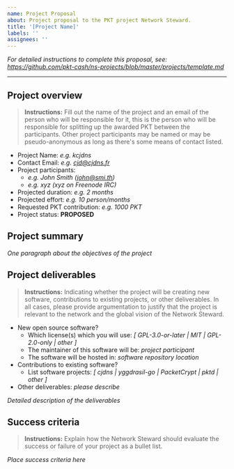 ```yaml
---
name: Project Proposal
about: Project proposal to the PKT project Network Steward.
title: '[Project Name]'
labels: ''
assignees: ''
---
```


*For detailed instructions to complete this proposal, see:  
https://github.com/pkt-cash/ns-projects/blob/master/projects/template.md*

---

## Project overview

> **Instructions:** Fill out the name of the project and an email of the person who will be responsible for it, this is the person who will be responsible for splitting up the awarded PKT between the participants. Other project participants may be named or may be pseudo-anonymous as long as there's some means of contact listed.

* Project Name: *e.g. kcjdns*
* Contact Email: *e.g. cjd@cjdns.fr*
* Project participants:
  * *e.g. John Smith (john@smi.th)*
  * *e.g. xyz (xyz on Freenode IRC)*
* Projected duration: *e.g. 2 months*
* Projected effort: *e.g. 10 person/months*
* Requested PKT contribution: *e.g. 1000 PKT*
* Project status: **PROPOSED**

## Project summary

*One paragraph about the objectives of the project*

## Project deliverables

> **Instructions:** Indicating whether the project will be creating new software, contributions to existing projects, or other deliverables. In all cases, please provide argumentation to justify that the project is relevant to the network and the global vision of the Network Steward.

* New open source software?
    * Which license(s) which you will use: *[ GPL-3.0-or-later | MIT | GPL-2.0-only | other ]*
    * The maintainer of this software will be: *project participant*
    * The software will be hosted in: *software repository location*
* Contributions to existing software?
  * List software projects: *[ cjdns | yggdrasil-go | PacketCrypt | pktd | other ]*
* Other deliverables: *please describe*

*Detailed description of the deliverables*

## Success criteria

> **Instructions:** Explain how the Network Steward should evaluate the success or failure of your project as a bullet list.

*Place success criteria here*
